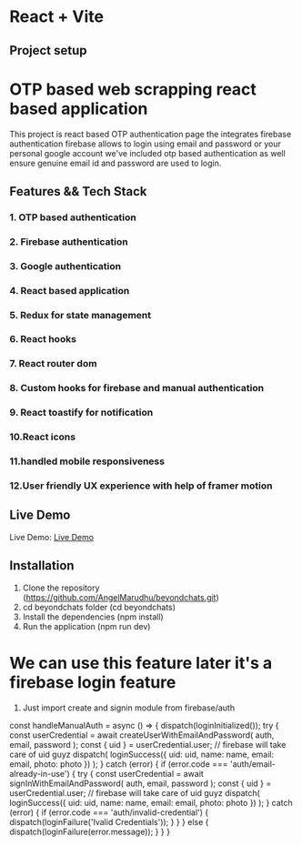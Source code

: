# React + Vite 

## Project setup

# OTP based web scrapping react based application

This project is react based OTP authentication page the integrates firebase authentication firebase allows to login using email and password or your personal google account we've included otp based authentication as well ensure genuine email id and password are used to login.

## Features && Tech Stack

### 1. OTP based authentication
### 2. Firebase authentication
### 3. Google authentication
### 4. React based application
### 5. Redux for state management
### 6. React hooks
### 7. React router dom
### 8. Custom hooks for firebase and manual authentication
### 9. React toastify for notification
### 10.React icons
### 11.handled mobile responsiveness
### 12.User friendly UX experience with help of framer motion

## Live Demo 
Live Demo: [Live Demo](https://beyond-chats-assessment.netlify.app/)

## Installation
1. Clone the repository (https://github.com/AngelMarudhu/beyondchats.git)
2. cd beyondchats folder (cd beyondchats)
3. Install the dependencies (npm install)
4. Run the application (npm run dev)

# We can use this feature later it's a firebase login feature 

1. Just import create and signin module from firebase/auth 

const handleManualAuth = async () => {
      dispatch(loginInitialized());
  try {
    const userCredential = await createUserWithEmailAndPassword(
      auth,
      email,
      password
    );
    const { uid } = userCredential.user; // firebase will take care of uid guyz
    dispatch(
      loginSuccess({ uid: uid, name: name, email: email, photo: photo })
    );
  } catch (error) {
    if (error.code === 'auth/email-already-in-use') {
      try {
        const userCredential = await signInWithEmailAndPassword(
          auth,
          email,
          password
        );
        const { uid } = userCredential.user; // firebase will take care of uid guyz
        dispatch(
          loginSuccess({ uid: uid, name: name, email: email, photo: photo })
        );
      } catch (error) {
        if (error.code === 'auth/invalid-credential') {
          dispatch(loginFailure('Ivalid Credentials'));
        }
      }
    } else {
      dispatch(loginFailure(error.message));
    }
  }
}